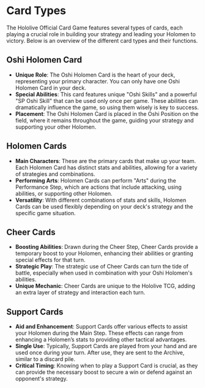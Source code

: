 # Card Types

The Hololive Official Card Game features several types of cards, each playing a crucial role in building your strategy and leading your Holomen to victory. Below is an overview of the different card types and their functions.

## Oshi Holomen Card
- **Unique Role**: The Oshi Holomen Card is the heart of your deck, representing your primary character. You can only have one Oshi Holomen Card in your deck.
- **Special Abilities**: This card features unique "Oshi Skills" and a powerful "SP Oshi Skill" that can be used only once per game. These abilities can dramatically influence the game, so using them wisely is key to success.
- **Placement**: The Oshi Holomen Card is placed in the Oshi Position on the field, where it remains throughout the game, guiding your strategy and supporting your other Holomen.

## Holomen Cards
- **Main Characters**: These are the primary cards that make up your team. Each Holomen Card has distinct stats and abilities, allowing for a variety of strategies and combinations.
- **Performing Arts**: Holomen Cards can perform "Arts" during the Performance Step, which are actions that include attacking, using abilities, or supporting other Holomen.
- **Versatility**: With different combinations of stats and skills, Holomen Cards can be used flexibly depending on your deck's strategy and the specific game situation.

## Cheer Cards
- **Boosting Abilities**: Drawn during the Cheer Step, Cheer Cards provide a temporary boost to your Holomen, enhancing their abilities or granting special effects for that turn.
- **Strategic Play**: The strategic use of Cheer Cards can turn the tide of battle, especially when used in combination with your Oshi Holomen's abilities.
- **Unique Mechanic**: Cheer Cards are unique to the Hololive TCG, adding an extra layer of strategy and interaction each turn.

## Support Cards
- **Aid and Enhancement**: Support Cards offer various effects to assist your Holomen during the Main Step. These effects can range from enhancing a Holomen’s stats to providing other tactical advantages.
- **Single Use**: Typically, Support Cards are played from your hand and are used once during your turn. After use, they are sent to the Archive, similar to a discard pile.
- **Critical Timing**: Knowing when to play a Support Card is crucial, as they can provide the necessary boost to secure a win or defend against an opponent's strategy.

